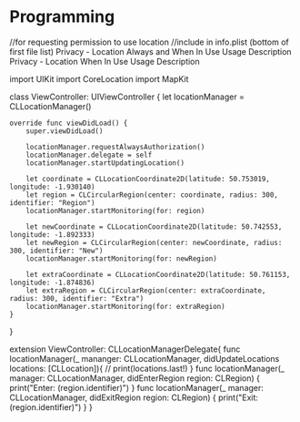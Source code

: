 # Programming


//for requesting permission to use location
//include in info.plist (bottom of first file list)
Privacy - Location Always and When In Use Usage Description 
Privacy - Location When In Use Usage Description

import UIKit
import CoreLocation
import MapKit

class ViewController: UIViewController {
    let locationManager = CLLocationManager()
    
    override func viewDidLoad() {
        super.viewDidLoad()
        
        locationManager.requestAlwaysAuthorization()
        locationManager.delegate = self
        locationManager.startUpdatingLocation()
        
        let coordinate = CLLocationCoordinate2D(latitude: 50.753019, longitude: -1.930140)
        let region = CLCircularRegion(center: coordinate, radius: 300, identifier: "Region")
        locationManager.startMonitoring(for: region)
    
        let newCoordinate = CLLocationCoordinate2D(latitude: 50.742553, longitude: -1.892333)
        let newRegion = CLCircularRegion(center: newCoordinate, radius: 300, identifier: "New")
        locationManager.startMonitoring(for: newRegion)

        let extraCoordinate = CLLocationCoordinate2D(latitude: 50.761153, longitude: -1.874836)
        let extraRegion = CLCircularRegion(center: extraCoordinate, radius: 300, identifier: "Extra")
        locationManager.startMonitoring(for: extraRegion)
    }
}

extension ViewController: CLLocationManagerDelegate{
    func locationManager(_ mananger: CLLocationManager, didUpdateLocations locations: [CLLocation]){
//        print(locations.last!)
    }
    func locationManager(_ manager: CLLocationManager, didEnterRegion region: CLRegion) {
        print("Enter: \(region.identifier)")
    }
    func locationManager(_ manager: CLLocationManager, didExitRegion region: CLRegion) {
        print("Exit: \(region.identifier)")
    }
}
